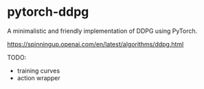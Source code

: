 # pytorch-ddpg
A minimalistic and friendly implementation of DDPG using PyTorch.

https://spinningup.openai.com/en/latest/algorithms/ddpg.html


TODO:
- training curves
- action wrapper